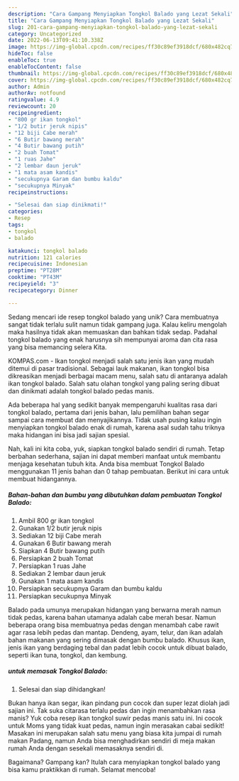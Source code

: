 ```yaml
---
description: "Cara Gampang Menyiapkan Tongkol Balado yang Lezat Sekali"
title: "Cara Gampang Menyiapkan Tongkol Balado yang Lezat Sekali"
slug: 201-cara-gampang-menyiapkan-tongkol-balado-yang-lezat-sekali
category: Uncategorized
date: 2022-06-13T09:41:10.338Z
image: https://img-global.cpcdn.com/recipes/ff30c89ef3918dcf/680x482cq70/tongkol-balado-foto-resep-utama.jpg
hideToc: false
enableToc: true
enableTocContent: false
thumbnail: https://img-global.cpcdn.com/recipes/ff30c89ef3918dcf/680x482cq70/tongkol-balado-foto-resep-utama.jpg
cover: https://img-global.cpcdn.com/recipes/ff30c89ef3918dcf/680x482cq70/tongkol-balado-foto-resep-utama.jpg
author: Admin
authorAv: notfound
ratingvalue: 4.9
reviewcount: 20
recipeingredient:
- "800 gr ikan tongkol"
- "1/2 butir jeruk nipis"
- "12 biji Cabe merah"
- "6 Butir bawang merah"
- "4 Butir bawang putih"
- "2 buah Tomat"
- "1 ruas Jahe"
- "2 lembar daun jeruk"
- "1 mata asam kandis"
- "secukupnya Garam dan bumbu kaldu"
- "secukupnya Minyak"
recipeinstructions:

- "Selesai dan siap dinikmati!"
categories:
- Resep
tags:
- tongkol
- balado

katakunci: tongkol balado 
nutrition: 121 calories
recipecuisine: Indonesian
preptime: "PT28M"
cooktime: "PT43M"
recipeyield: "3"
recipecategory: Dinner

---
```





Sedang mencari ide resep tongkol balado yang unik? Cara membuatnya sangat tidak terlalu sulit namun tidak gampang juga. Kalau keliru mengolah maka hasilnya tidak akan memuaskan dan bahkan tidak sedap. Padahal tongkol balado yang enak harusnya sih mempunyai aroma dan cita rasa yang bisa memancing selera Kita.





KOMPAS.com - Ikan tongkol menjadi salah satu jenis ikan yang mudah ditemui di pasar tradisional. Sebagai lauk makanan, ikan tongkol bisa dikreasikan menjadi berbagai macam menu, salah satu di antaranya adalah ikan tongkol balado. Salah satu olahan tongkol yang paling sering dibuat dan dinikmati adalah tongkol balado pedas manis.

Ada beberapa hal yang sedikit banyak mempengaruhi kualitas rasa dari tongkol balado, pertama dari jenis bahan, lalu pemilihan bahan segar sampai cara membuat dan menyajikannya. Tidak usah pusing kalau ingin menyiapkan tongkol balado enak di rumah, karena asal sudah tahu triknya maka hidangan ini bisa jadi sajian spesial.






Nah, kali ini kita coba, yuk, siapkan tongkol balado sendiri di rumah. Tetap berbahan sederhana, sajian ini dapat memberi manfaat untuk membantu menjaga kesehatan tubuh kita. Anda bisa membuat Tongkol Balado menggunakan 11 jenis bahan dan 0 tahap pembuatan. Berikut ini cara untuk membuat hidangannya.

<!--inarticleads1-->

##### Bahan-bahan dan bumbu yang dibutuhkan dalam pembuatan Tongkol Balado:

1. Ambil 800 gr ikan tongkol
1. Gunakan 1/2 butir jeruk nipis
1. Sediakan 12 biji Cabe merah
1. Gunakan 6 Butir bawang merah
1. Siapkan 4 Butir bawang putih
1. Persiapkan 2 buah Tomat
1. Persiapkan 1 ruas Jahe
1. Sediakan 2 lembar daun jeruk
1. Gunakan 1 mata asam kandis
1. Persiapkan secukupnya Garam dan bumbu kaldu
1. Persiapkan secukupnya Minyak


Balado pada umunya merupakan hidangan yang berwarna merah namun tidak pedas, karena bahan utamanya adalah cabe merah besar. Namun beberapa orang bisa membuatnya pedas dengan menambah cabe rawit agar rasa lebih pedas dan mantap. Dendeng, ayam, telur, dan ikan adalah bahan makanan yang sering dimasak dengan bumbu balado. Khusus ikan, jenis ikan yang berdaging tebal dan padat lebih cocok untuk dibuat balado, seperti ikan tuna, tongkol, dan kembung. 

<!--inarticleads2-->

#####  untuk memasak Tongkol Balado:


1. Selesai dan siap dihidangkan!

Bukan hanya ikan segar, ikan pindang pun cocok dan super lezat diolah jadi sajian ini. Tak suka citarasa terlalu pedas dan ingin menambahkan rasa manis? Yuk coba resep ikan tongkol suwir pedas manis satu ini. Ini cocok untuk Moms yang tidak kuat pedas, namun ingin merasakan cabai sedikit! Masakan ini merupakan salah satu menu yang biasa kita jumpai di rumah makan Padang, namun Anda bisa menghadirkan sendiri di meja makan rumah Anda dengan sesekali memasaknya sendiri di. 

Bagaimana? Gampang kan? Itulah cara menyiapkan tongkol balado yang bisa kamu praktikkan di rumah. Selamat mencoba!
